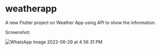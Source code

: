 # weatherapp

A new Flutter project on Weather App using API to show the information.


Screenshot:

![WhatsApp Image 2022-06-29 at 4 56 31 PM](https://user-images.githubusercontent.com/94990169/176431057-1182dcaf-5d52-4c1a-86b7-557f29feb2ae.jpeg)


